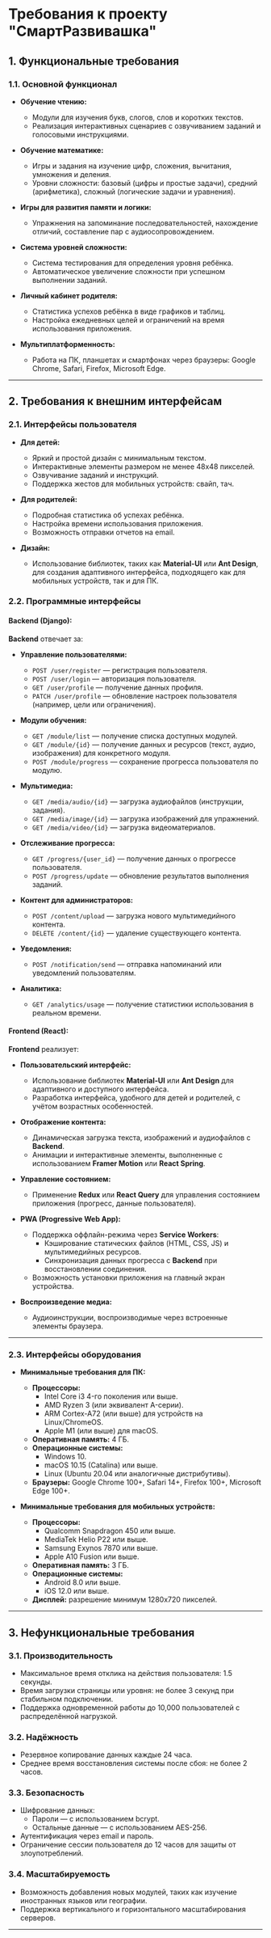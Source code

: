 # Требования к проекту "СмартРазвивашка"

## 1. Функциональные требования

### 1.1. Основной функционал
- **Обучение чтению:**
  - Модули для изучения букв, слогов, слов и коротких текстов.
  - Реализация интерактивных сценариев с озвучиванием заданий и голосовыми инструкциями.

- **Обучение математике:**
  - Игры и задания на изучение цифр, сложения, вычитания, умножения и деления.
  - Уровни сложности: базовый (цифры и простые задачи), средний (арифметика), сложный (логические задачи и уравнения).

- **Игры для развития памяти и логики:**
  - Упражнения на запоминание последовательностей, нахождение отличий, составление пар с аудиосопровождением.

- **Система уровней сложности:**
  - Система тестирования для определения уровня ребёнка.
  - Автоматическое увеличение сложности при успешном выполнении заданий.

- **Личный кабинет родителя:**
  - Статистика успехов ребёнка в виде графиков и таблиц.
  - Настройка ежедневных целей и ограничений на время использования приложения.

- **Мультиплатформенность:**
  - Работа на ПК, планшетах и смартфонах через браузеры: Google Chrome, Safari, Firefox, Microsoft Edge.
---

## 2. Требования к внешним интерфейсам

### 2.1. Интерфейсы пользователя
- **Для детей:**
  - Яркий и простой дизайн с минимальным текстом.
  - Интерактивные элементы размером не менее 48x48 пикселей.
  - Озвучивание заданий и инструкций.
  - Поддержка жестов для мобильных устройств: свайп, тач.

- **Для родителей:**
  - Подробная статистика об успехах ребёнка.
  - Настройка времени использования приложения.
  - Возможность отправки отчетов на email.

- **Дизайн:**
  - Использование библиотек, таких как **Material-UI** или **Ant Design**, для создания адаптивного интерфейса, подходящего как для мобильных устройств, так и для ПК.

### 2.2. Программные интерфейсы

#### Backend (Django):
**Backend** отвечает за:  
- **Управление пользователями:**
  - `POST /user/register` — регистрация пользователя.
  - `POST /user/login` — авторизация пользователя.
  - `GET /user/profile` — получение данных профиля.
  - `PATCH /user/profile` — обновление настроек пользователя (например, цели или ограничения).

- **Модули обучения:**
  - `GET /module/list` — получение списка доступных модулей.
  - `GET /module/{id}` — получение данных и ресурсов (текст, аудио, изображения) для конкретного модуля.
  - `POST /module/progress` — сохранение прогресса пользователя по модулю.

- **Мультимедиа:**
  - `GET /media/audio/{id}` — загрузка аудиофайлов (инструкции, задания).
  - `GET /media/image/{id}` — загрузка изображений для упражнений.
  - `GET /media/video/{id}` — загрузка видеоматериалов.

- **Отслеживание прогресса:**
  - `GET /progress/{user_id}` — получение данных о прогрессе пользователя.
  - `POST /progress/update` — обновление результатов выполнения заданий.

- **Контент для администраторов:**
  - `POST /content/upload` — загрузка нового мультимедийного контента.
  - `DELETE /content/{id}` — удаление существующего контента.

- **Уведомления:**
  - `POST /notification/send` — отправка напоминаний или уведомлений пользователям.

- **Аналитика:**
  - `GET /analytics/usage` — получение статистики использования в реальном времени.

#### Frontend (React):
**Frontend** реализует:  
- **Пользовательский интерфейс:**
  - Использование библиотек **Material-UI** или **Ant Design** для адаптивного и доступного интерфейса.  
  - Разработка интерфейса, удобного для детей и родителей, с учётом возрастных особенностей.  

- **Отображение контента:**
  - Динамическая загрузка текста, изображений и аудиофайлов с **Backend**.  
  - Анимации и интерактивные элементы, выполненные с использованием **Framer Motion** или **React Spring**.  

- **Управление состоянием:**
  - Применение **Redux** или **React Query** для управления состоянием приложения (прогресс, данные пользователя).  

- **PWA (Progressive Web App):**
  - Поддержка оффлайн-режима через **Service Workers**:
    - Кэширование статических файлов (HTML, CSS, JS) и мультимедийных ресурсов.
    - Синхронизация данных прогресса с **Backend** при восстановлении соединения.
  - Возможность установки приложения на главный экран устройства.  

- **Воспроизведение медиа:**
  - Аудиоинструкции, воспроизводимые через встроенные элементы браузера.  

---

### 2.3. Интерфейсы оборудования
- **Минимальные требования для ПК:**
  - **Процессоры:**
    - Intel Core i3 4-го поколения или выше.
    - AMD Ryzen 3 (или эквивалент A-серии).
    - ARM Cortex-A72 (или выше) для устройств на Linux/ChromeOS.
    - Apple M1 (или выше) для macOS.
  - **Оперативная память:** 4 ГБ.
  - **Операционные системы:**
    - Windows 10.
    - macOS 10.15 (Catalina) или выше.
    - Linux (Ubuntu 20.04 или аналогичные дистрибутивы).
  - **Браузеры:** Google Chrome 100+, Safari 14+, Firefox 100+, Microsoft Edge 100+.

- **Минимальные требования для мобильных устройств:**
  - **Процессоры:**
    - Qualcomm Snapdragon 450 или выше.
    - MediaTek Helio P22 или выше.
    - Samsung Exynos 7870 или выше.
    - Apple A10 Fusion или выше.
  - **Оперативная память:** 3 ГБ.
  - **Операционные системы:**
    - Android 8.0 или выше.
    - iOS 12.0 или выше.
  - **Дисплей:** разрешение минимум 1280x720 пикселей.

---

## 3. Нефункциональные требования

### 3.1. Производительность
- Максимальное время отклика на действия пользователя: 1.5 секунды.
- Время загрузки страницы или уровня: не более 3 секунд при стабильном подключении.
- Поддержка одновременной работы до 10,000 пользователей с распределённой нагрузкой.

### 3.2. Надёжность
- Резервное копирование данных каждые 24 часа.
- Среднее время восстановления системы после сбоя: не более 2 часов.

### 3.3. Безопасность
- Шифрование данных:
  - Пароли — с использованием bcrypt.
  - Остальные данные — с использованием AES-256.
- Аутентификация через email и пароль.
- Ограничение сессии пользователя до 12 часов для защиты от злоупотреблений.

### 3.4. Масштабируемость
- Возможность добавления новых модулей, таких как изучение иностранных языков или географии.
- Поддержка вертикального и горизонтального масштабирования серверов.

---

